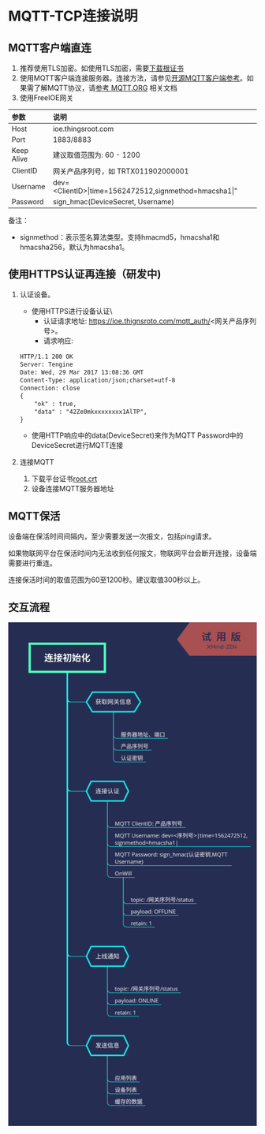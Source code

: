 # MQTT-TCP连接说明

## MQTT客户端直连

1. 推荐使用TLS加密。如使用TLS加密，需要[下载根证书](https://ioe.thingsroot.com/files/root.crt)
2. 使用MQTT客户端连接服务器。连接方法，请参见[开源MQTT客户端参考](https://github.com/mqtt/mqtt.github.io/wiki/libraries?spm=a2c4g.11186623.2.11.2d4d78dcSnN67J)。如果需了解MQTT协议，请[参考 MQTT.ORG](http://mqtt.org) 相关文档
3. 使用FreeIOE网关

| 参数 | 说明 |
| :--- | :--- |
| Host | ioe.thingsroot.com |
| Port | 1883/8883 |
| Keep Alive | 建议取值范围为: 60 - 1200 |
| ClientID | 网关产品序列号，如 TRTX011902000001 |
| Username | dev=\<ClientID>\|time=1562472512,signmethod=hmacsha1\|" |
| Password | sign_hmac(DeviceSecret, Username) |

备注：

* signmethod：表示签名算法类型。支持hmacmd5，hmacsha1和hmacsha256，默认为hmacsha1。

## 使用HTTPS认证再连接（研发中)

1. 认证设备。
   * 使用HTTPS进行设备认证\
        * 认证请求地址: https://ioe.thignsroto.com/mqtt_auth/<网关产品序列号>。
        * 请求响应:
    ``` http
    HTTP/1.1 200 OK
    Server: Tengine
    Date: Wed, 29 Mar 2017 13:08:36 GMT
    Content-Type: application/json;charset=utf-8
    Connection: close
    {
        "ok" : true,
        "data" : "42Ze0mkxxxxxxxx1AlTP",
    }
    ```

   * 使用HTTP响应中的data(DeviceSecret)来作为MQTT Password中的DeviceSecret进行MQTT连接

2. 连接MQTT
   1. 下载平台证书[root.crt](https://ioe.thingsroot.com/files/root.crt)
   2. 设备连接MQTT服务器地址

## MQTT保活

设备端在保活时间间隔内，至少需要发送一次报文，包括ping请求。

如果物联网平台在保活时间内无法收到任何报文，物联网平台会断开连接，设备端需要进行重连。

连接保活时间的取值范围为60至1200秒。建议取值300秒以上。

## 交互流程

![连接初始化流程](连接初始化.png)
